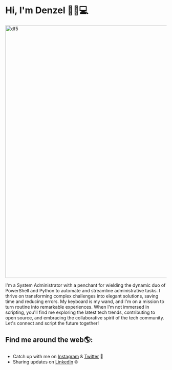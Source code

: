 

# Hi, I'm Denzel 👋🏾💻

<img width="791" alt="df5" src="https://github.com/denzelmarkeise/denzelmarkeise/assets/137828085/32501ab0-a537-4aef-83e6-b4d62d25b74e">

I'm a System Administrator with a penchant for wielding the dynamic duo of PowerShell and Python to automate and streamline administrative tasks. I thrive on transforming complex challenges into elegant solutions, saving time and reducing errors. My keyboard is my wand, and I'm on a mission to turn routine into remarkable experiences. When I'm not immersed in scripting, you'll find me exploring the latest tech trends, contributing to open source, and embracing the collaborative spirit of the tech community. Let's connect and script the future together!


## Find me around the web🌎:
###
- Catch up with me on [Instagram](https://www.instagram.com/in/denzelmsrk/) & [Twitter](https://www.twitter.com/in/denzelmarkeise/) 📲
- Sharing updates on [LinkedIn](https://www.linkedin.com/in/denzelf/) 🌐
